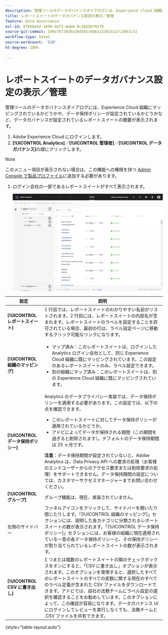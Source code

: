 ```yaml
---
description: 管理ツールのデータガバナンスダイアログには、Experience Cloud 組織にマッピングされているかどうかや、データ保持ポリシーが設定されているかどうかなど、データガバナンスが設定されているレポートスイートの概要が表示されます。
title: レポートスイートのデータガバナンス設定の表示／管理
feature: Data Governance
exl-id: 87b0be42-1098-4e72-8eb8-0c1bb56791f8
source-git-commit: 196e7672026a284591c0dba2336cb11fc3661c72
workflow-type: tm+mt
source-wordcount: '520'
ht-degree: 100%

---
```


# レポートスイートのデータガバナンス設定の表示／管理

管理ツールのデータガバナンスダイアログには、Experience Cloud 組織にマッピングされているかどうかや、データ保持ポリシーが設定されているかどうかなど、データガバナンスが設定されているレポートスイートの概要が表示されます。

1. Adobe Experience Cloud にログインします。
1. **[!UICONTROL Analytics]**／**[!UICONTROL 管理者]**／**[!UICONTROL データガバナンス]**&#x200B;の順にクリックします。

>[!NOTE]
>
>このメニュー項目が表示されない場合は、この機能への権限を持つ [Admin Console で製品プロファイル](https://experienceleague.adobe.com/docs/analytics/admin/admin-console/permissions/product-profile.html?lang=ja)に追加する必要があります。

1. ログイン会社の一部であるレポートスイートがすべて表示されます。

   ![](assets/privacy_setup_an.png)

| 設定 | 説明 |
| --- | --- |
| **[!UICONTROL レポートスイート]** | 1 行目では、レポートスイートのわかりやすい名前がリストされます。2 行目には、レポートスイートの内部名が含まれます。レポートスイートのラベルを設定することを許可されている場合、最初の行は、ラベル設定ページに移動するクリック可能なリンクになります。 |
| **[!UICONTROL 組織のマッピング]** | <ul><li>マップ済み：このレポートスイートは、ログインした Analytics ログイン会社として、同じ Experience Cloud 組織に既にマッピングされています。この設定のあるレポートスイートのみ、ラベル設定できます。</li><li>別の組織にマップ済み：このレポートスイートは、別の Experience Cloud 組織に既にマッピングされています。</li></ul> |
| **[!UICONTROL データ保持ポリシー]** | Analytics のデータプライバシー実装では、データ保持ポリシーを適用する必要があります。この設定では、以下の点を確認できます。<ul><li>このレポートスイートに対してデータ保持ポリシーが適用されているかどうか。</li><li>アドビによってデータが保持される期間（この期間を過ぎると削除されます）。デフォルトのデータ保持期間は 25 ヶ月です。</li></ul>**注意**：データ保持期間が設定されていないと、Adobe Analytics は、Data Privacy API への要求の処理（お客様のエンドユーザーからのアクセス要求または削除要求の処理）をサポートできません。データ保持期間の設定については、カスタマーサクセスマネージャーまでお問い合わせください。 |
| **[!UICONTROL グループ]** | グループ機能は、現在、実装されていません。 |
| 左側のサイドバー | ファネルアイコンをクリックして、サイドバーを開いたり閉じたりします。「[!UICONTROL 組織のマッピング]」セクションには、説明した各カテゴリに分類されるレポートスイートの数が表示されます。「[!UICONTROL データ保持ポリシー]」セクションには、お客様の組織に現在適用されている一意の各データ保持ポリシーと、その保持ポリシーが割り当てられているレポートスイートの数が表示されます。 |
| **[!UICONTROL CSV に書き出し]** | 1 つまたは複数のレポートスイートの隣のチェックボックスをオンにすると、「CSV に書き出し」オプションが表示されます。このオプションを使用すると、選択したすべてのレポートスイートのすべての変数に関する現在のすべてのラベル定義が含まれた CSV ファイルをダウンロードできます。アドビでは、自社の法務チームにラベル設定の選択を確認することをお勧めしています。このオプションによって、この確認が容易になります。データガバナンス UI にログインしてレビューを実行しなくても、法務チームと .CSV ファイルを共有できます。 |

{style=&quot;table-layout:auto&quot;}
